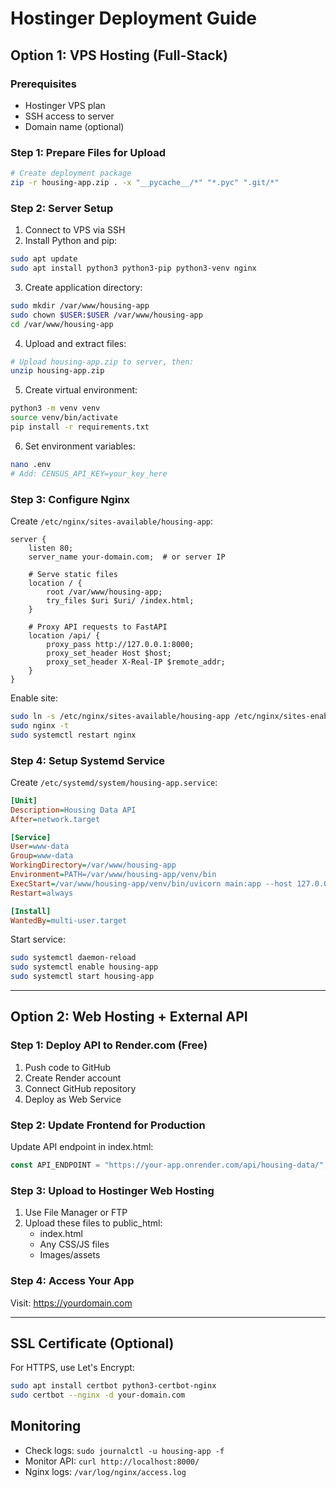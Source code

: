 # Hostinger Deployment Guide

## Option 1: VPS Hosting (Full-Stack)

### Prerequisites
- Hostinger VPS plan
- SSH access to server
- Domain name (optional)

### Step 1: Prepare Files for Upload
```bash
# Create deployment package
zip -r housing-app.zip . -x "__pycache__/*" "*.pyc" ".git/*"
```

### Step 2: Server Setup
1. Connect to VPS via SSH
2. Install Python and pip:
```bash
sudo apt update
sudo apt install python3 python3-pip python3-venv nginx
```

3. Create application directory:
```bash
sudo mkdir /var/www/housing-app
sudo chown $USER:$USER /var/www/housing-app
cd /var/www/housing-app
```

4. Upload and extract files:
```bash
# Upload housing-app.zip to server, then:
unzip housing-app.zip
```

5. Create virtual environment:
```bash
python3 -m venv venv
source venv/bin/activate
pip install -r requirements.txt
```

6. Set environment variables:
```bash
nano .env
# Add: CENSUS_API_KEY=your_key_here
```

### Step 3: Configure Nginx
Create `/etc/nginx/sites-available/housing-app`:
```nginx
server {
    listen 80;
    server_name your-domain.com;  # or server IP

    # Serve static files
    location / {
        root /var/www/housing-app;
        try_files $uri $uri/ /index.html;
    }

    # Proxy API requests to FastAPI
    location /api/ {
        proxy_pass http://127.0.0.1:8000;
        proxy_set_header Host $host;
        proxy_set_header X-Real-IP $remote_addr;
    }
}
```

Enable site:
```bash
sudo ln -s /etc/nginx/sites-available/housing-app /etc/nginx/sites-enabled/
sudo nginx -t
sudo systemctl restart nginx
```

### Step 4: Setup Systemd Service
Create `/etc/systemd/system/housing-app.service`:
```ini
[Unit]
Description=Housing Data API
After=network.target

[Service]
User=www-data
Group=www-data
WorkingDirectory=/var/www/housing-app
Environment=PATH=/var/www/housing-app/venv/bin
ExecStart=/var/www/housing-app/venv/bin/uvicorn main:app --host 127.0.0.1 --port 8000
Restart=always

[Install]
WantedBy=multi-user.target
```

Start service:
```bash
sudo systemctl daemon-reload
sudo systemctl enable housing-app
sudo systemctl start housing-app
```

---

## Option 2: Web Hosting + External API

### Step 1: Deploy API to Render.com (Free)
1. Push code to GitHub
2. Create Render account
3. Connect GitHub repository
4. Deploy as Web Service

### Step 2: Update Frontend for Production
Update API endpoint in index.html:
```javascript
const API_ENDPOINT = "https://your-app.onrender.com/api/housing-data/";
```

### Step 3: Upload to Hostinger Web Hosting
1. Use File Manager or FTP
2. Upload these files to public_html:
   - index.html
   - Any CSS/JS files
   - Images/assets

### Step 4: Access Your App
Visit: https://yourdomain.com

---

## SSL Certificate (Optional)
For HTTPS, use Let's Encrypt:
```bash
sudo apt install certbot python3-certbot-nginx
sudo certbot --nginx -d your-domain.com
```

## Monitoring
- Check logs: `sudo journalctl -u housing-app -f`
- Monitor API: `curl http://localhost:8000/`
- Nginx logs: `/var/log/nginx/access.log`
